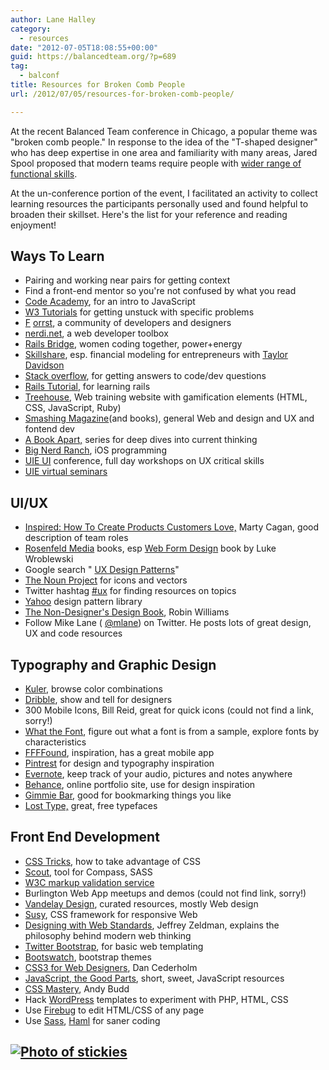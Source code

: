 ```yaml
---
author: Lane Halley
category:
  - resources
date: "2012-07-05T18:08:55+00:00"
guid: https://balancedteam.org/?p=689
tag:
  - balconf
title: Resources for Broken Comb People
url: /2012/07/05/resources-for-broken-comb-people/

---
```

At the recent Balanced Team conference in Chicago, a popular theme was "broken comb people." In response to the idea of the "T-shaped designer" who has deep expertise in one area and familiarity with many areas, Jared Spool proposed that modern teams require people with [wider range of functional skills](http://www.ixda.org/node/19573 "Help! Is there a Cardiothorasic Surgeon in the room?").

At the un-conference portion of the event, I facilitated an activity to collect learning resources the participants personally used and found helpful to broaden their skillset. Here's the list for your reference and reading enjoyment!

## Ways To Learn

- Pairing and working near pairs for getting context
- Find a front-end mentor so you're not confused by what you read
- [Code Academy](http://www.codecademy.com/ "Code Academy"), for an intro to JavaScript
- [W3 Tutorials](http://www.w3.org/ "W3 Tutorials") for getting unstuck with specific problems
- [F](http://forrst.com/ "Forrst") [orrst](http://forrst.com/ "Forrst"), a community of developers and designers
- [nerdi.net](http://nerdi.net/ "nerdi.net/"), a web developer toolbox
- [Rails Bridge](http://wiki.railsbridge.org/projects/1/wiki/Workshops "Rails Bridge"), women coding together, power+energy
- [Skillshare](http://www.skillshare.com/ "SkillShare"), esp. financial modeling for entrepreneurs with [Taylor Davidson](http://www.skillshare.com/Financial-Modeling-for-Entrepreneurs/334626772 "Financial Modeling for Entrepreneurs")
- [Stack overflow](http://stackoverflow.com/ "Stack Overflow"), for getting answers to code/dev questions
- [Rails Tutorial](http://ruby.railstutorial.org/ "Rails Tutorial"), for learning rails
- [Treehouse](http://teamtreehouse.com/ "Treehouse"), Web training website with gamification elements (HTML, CSS, JavaScript, Ruby)
- [Smashing Magazine](http://www.smashingmagazine.com/ "Smashing Magazine")(and books), general Web and design and UX and fontend dev
- [A Book Apart,](http://www.abookapart.com/ "A Book Apart") series for deep dives into current thinking
- [Big Nerd Ranch](http://www.bignerdranch.com/ "Big Nerd Ranch"), iOS programming
- [UIE UI](http://www.uie.com/events/uiconf/2012/ "UIE UI Conference 2012") conference, full day workshops on UX critical skills
- [UIE virtual seminars](http://www.uie.com/events/virtual_seminars/ "UIE Virtual Seminars")

## UI/UX

- [Inspired: How To Create Products Customers Love,](http://www.amazon.com/Inspired-Create-Products-Customers-Love/dp/0981690408 "Inspired, How to Create Products Customers Love") Marty Cagan, good description of team roles
- [Rosenfeld Media](http://rosenfeldmedia.com/books/) books, esp [Web Form Design](http://rosenfeldmedia.com/books/webforms/ "Web Form Design") book by Luke Wroblewski
- Google search " [UX Design Patterns](https://www.google.com/search?q="UX+Design+Patterns" "UX Design Patterns")"
- [The Noun Project](http://thenounproject.com/ "The Noun Project") for icons and vectors
- Twitter hashtag [#ux](https://twitter.com/search/%2523ux "Twitter hashtag #ux") for finding resources on topics
- [Yahoo](http://developer.yahoo.com/ypatterns/ "Yahoo Design Pattern Library") design pattern library
- [The Non-Designer's Design Book](http://www.amazon.com/The-Non-Designers-Design-Book-Typographic/dp/1566091594 "The Non-Designers Design Book"), Robin Williams
- Follow Mike Lane ( [@mlane](https://twitter.com/#!/mlane/ "Mike Lane on Twitter")) on Twitter. He posts lots of great design, UX and code resources

## Typography and Graphic Design

- [Kuler](http://kuler.adobe.com/# "Kuler"), browse color combinations
- [Dribble](http://dribbble.com/ "Dribble"), show and tell for designers
- 300 Mobile Icons, Bill Reid, great for quick icons (could not find a link, sorry!)
- [What the Font](http://www.myfonts.com/WhatTheFont/ "What the Font"), figure out what a font is from a sample, explore fonts by characteristics
- [FFFFound](http://ffffound.com/ "FFFFound"), inspiration, has a great mobile app
- [Pintrest](http://pinterest.com/ "Pintrest") for design and typography inspiration
- [Evernote](http://evernote.com/ "Evernote"), keep track of your audio, pictures and notes anywhere
- [Behance](http://www.behance.net/ "Behance"), online portfolio site, use for design inspiration
- [Gimmie Bar](https://gimmebar.com/ "Gimmie Bar"), good for bookmarking things you like
- [Lost Type,](http://losttype.com/ "Lost Type") great, free typefaces

## Front End Development

- [CSS Tricks](http://css-tricks.com/ "CSS Tricks"), how to take advantage of CSS
- [Scout,](http://mhs.github.com/scout-app/ "Scout") tool for Compass, SASS
- [W3C markup validation service](http://validator.w3.org/ "W3C Validator")
- Burlington Web App meetups and demos (could not find link, sorry!)
- [Vandelay Design](http://vandelaydesign.com/blog/ "Vandelay Design"), curated resources, mostly Web design
- [Susy](http://susy.oddbird.net/ "Susy"), CSS framework for responsive Web
- [Designing with Web Standards](http://www.zeldman.com/dwws/ "Designing with Web Standards"), Jeffrey Zeldman, explains the philosophy behind modern web thinking
- [Twitter Bootstrap](http://twitter.github.com/bootstrap/ "Twitter Bootstrap"), for basic web templating
- [Bootswatch](http://bootswatch.com/ "Bootswatch"), bootstrap themes
- [CSS3 for Web Designers](http://www.abookapart.com/products/css3-for-web-designers "CSS3 for Web Designers"), Dan Cederholm
- [JavaScript, the Good Parts](http://shop.oreilly.com/product/9780596517748.do "JavaScript the Good Parts"), short, sweet, JavaScript resources
- [CSS Mastery](http://www.cssmastery.com/ "CSS Mastery"), Andy Budd
- Hack [WordPress](http://wordpress.org/extend/themes/ "Wordpress Themes") templates to experiment with PHP, HTML, CSS
- Use [Firebug](http://getfirebug.com/ "Firebug") to edit HTML/CSS of any page
- Use [Sass](http://en.wikipedia.org/wiki/Sass_%28stylesheet_language%29 "Sass"), [Haml](http://en.wikipedia.org/wiki/Haml "Haml") for saner coding

## [![Photo of stickies](/wp-content/uploads/2012/07/brokencombresources.png)](/wp-content/uploads/2012/07/brokencombresources.png)
